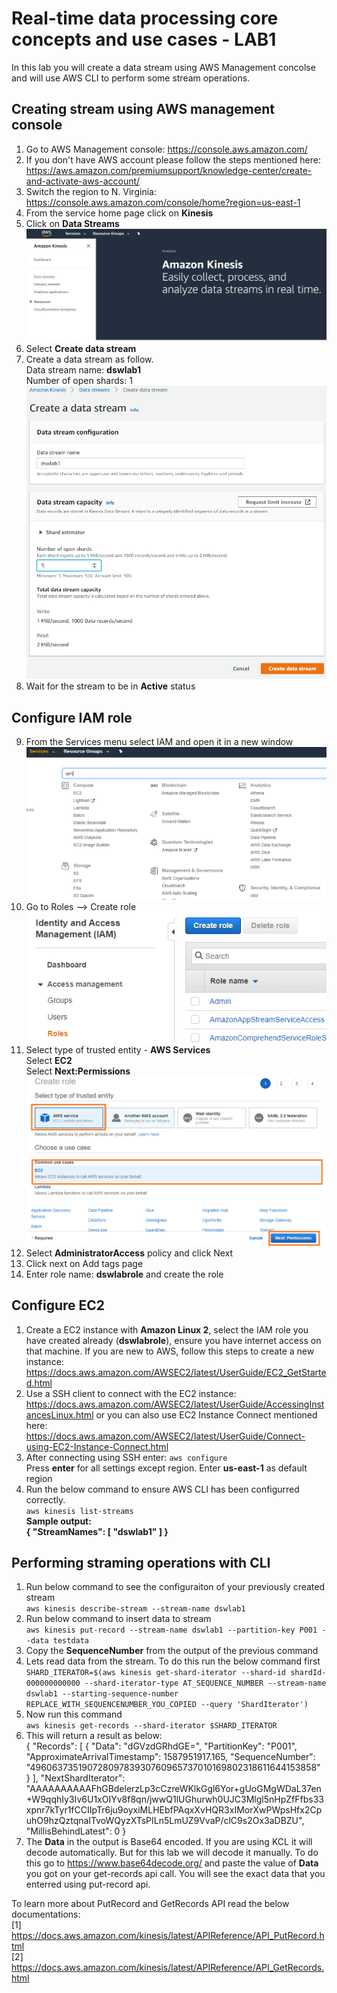 # Real-time data processing core concepts and use cases - LAB1

In this lab you will create a data stream using AWS Management concolse and will use AWS CLI to perform some stream operations.

## Creating stream using AWS management console  
1. Go to AWS Management console:
  https://console.aws.amazon.com/
2. If you don't have AWS account please follow the steps mentioned here: https://aws.amazon.com/premiumsupport/knowledge-center/create-and-activate-aws-account/
3. Switch the region to N. Virginia: https://console.aws.amazon.com/console/home?region=us-east-1
4. From the service home page click on **Kinesis**
5. Click on **Data Streams**
![Image of KDS](/images/KinesisDSHome.PNG)
6. Select **Create data stream** 
7. Create a data stream as follow.   
	Data stream name: **dswlab1**  
	Number of open shards: 1
![Image of KDS](/images/Lab1-Image2.PNG)
8. Wait for the stream to be in **Active** status  

## Configure IAM role  
9. From the Services menu select IAM and open it in a new window
![Image of EC2](/images/Lab1-Image3.PNG)
10. Go to Roles --> Create role  
![Image of EC2](/images/Lab1-Image4.PNG)
11. Select type of trusted entity - **AWS Services**  
Select **EC2**  
Select **Next:Permissions**  
![Image of EC2](/images/Lab1-Image5.PNG)
12. Select **AdministratorAccess** policy and click Next
13. Click next on Add tags page
14. Enter role name: **dswlabrole** and create the role

## Configure EC2  
1. Create a EC2 instance with **Amazon Linux 2**, select the IAM role you have created already (**dswlabrole**), ensure you have internet access on that machine. If you are new to AWS, follow this steps to create a new instance: https://docs.aws.amazon.com/AWSEC2/latest/UserGuide/EC2_GetStarted.html  
2. Use a SSH client to connect with the EC2 instance: https://docs.aws.amazon.com/AWSEC2/latest/UserGuide/AccessingInstancesLinux.html or you can also use EC2 Instance Connect mentioned here: https://docs.aws.amazon.com/AWSEC2/latest/UserGuide/Connect-using-EC2-Instance-Connect.html
3. After connecting using SSH enter: ```aws configure```  
	Press **enter** for all settings except region. Enter **us-east-1** as default region  
4. Run the below command to ensure AWS CLI has been configurred correctly.  
```aws kinesis list-streams```  
**Sample output:  
{
    "StreamNames": [
        "dswlab1"
    ]
}**  

## Performing straming operations with CLI  
1. Run below command to see the configuraiton of your previously created stream  
```aws kinesis describe-stream --stream-name dswlab1```   
2. Run below command to insert data to stream  
```aws kinesis put-record --stream-name dswlab1 --partition-key P001 --data testdata```
3. Copy the **SequenceNumber** from the output of the previous command
4. Lets read data from the stream. To do this run the below command first  
```SHARD_ITERATOR=$(aws kinesis get-shard-iterator --shard-id shardId-000000000000 --shard-iterator-type AT_SEQUENCE_NUMBER --stream-name dswlab1 --starting-sequence-number REPLACE_WITH_SEQUENCENUMBER_YOU_COPIED --query 'ShardIterator')```  
4. Now run this command  
```aws kinesis get-records --shard-iterator $SHARD_ITERATOR```  
5. This will return a result as below:  
{
    "Records": [
        {
            "Data": "dGVzdGRhdGE=",
            "PartitionKey": "P001",
            "ApproximateArrivalTimestamp": 1587951917.165,
            "SequenceNumber": "49606373519072809783930760965737010169802318611644153858"
        }
    ],
    "NextShardIterator": "AAAAAAAAAAFhGBdelerzLp3cCzreWKlkGgl6Yor+gUoGMgWDaL37en+W9qqhIy3Iv6U1xOIYv8f8qn/jwwQ1lUGhurwh0UJC3Mlgl5nHpZfFfbs33xpnr7kTyr1fCCIIpTr6ju9oyxiMLHEbfPAqxXvHQR3xIMorXwPWpsHfx2CpuhO9hzQztqnaITvoWQyzXTsPILn5LmUZ9VvaP/clC9s2Ox3aDBZU",
    "MillisBehindLatest": 0
}  
6. The **Data** in the output is Base64 encoded. If you are using KCL it will decode automatically. But for this lab we will decode it manually. To do this go to https://www.base64decode.org/ and paste the value of **Data**  you got on your get-records api call. You will see the exact data that you enterred using put-record api.  

To learn more about PutRecord and GetRecords API read the below documentations:  
[1] https://docs.aws.amazon.com/kinesis/latest/APIReference/API_PutRecord.html  
[2] https://docs.aws.amazon.com/kinesis/latest/APIReference/API_GetRecords.html
